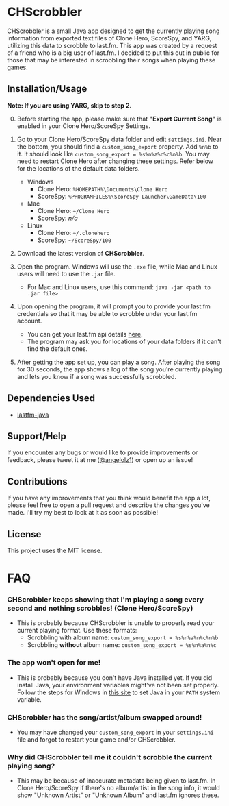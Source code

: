 # CHScrobbler
CHScrobbler is a small Java app designed to get the currently playing song information from exported text files of Clone Hero, ScoreSpy, and YARG, utilizing this data to scrobble to last.fm. 
This app was created by a request of a friend who is a big user of last.fm. I decided to put this out in public for those that may be interested in scrobbling their songs when playing these games.

## Installation/Usage

**Note: If you are using YARG, skip to step 2.**

0. Before starting the app, please make sure that **"Export Current Song"** is enabled in your Clone Hero/ScoreSpy Settings.
1. Go to your Clone Hero/ScoreSpy data folder and edit `settings.ini`. 
   Near the bottom, you should find a `custom_song_export` property. Add `%n%b` to it. It should look like `custom_song_export = %s%n%a%n%c%n%b`. 
   You may need to restart Clone Hero after changing these settings. Refer below for the locations of the default data folders.
   - Windows
     - Clone Hero: `%HOMEPATH%\Documents\Clone Hero`
     - ScoreSpy: `%PROGRAMFILES%\ScoreSpy Launcher\GameData\100`
   - Mac
     - Clone Hero: `~/Clone Hero`
     - ScoreSpy: *n/a*
   - Linux
     - Clone Hero: `~/.clonehero`
     - ScoreSpy: `~/ScoreSpy/100`

2. Download the latest version of **CHScrobbler**.
3. Open the program. Windows will use the `.exe` file, while Mac and Linux users will need to use the `.jar` file.
   - For Mac and Linux users, use this command: `java -jar <path to .jar file>`
4. Upon opening the program, it will prompt you to provide your last.fm credentials so that it may be able to scrobble under your last.fm account.
   - You can get your last.fm api details [here](https://www.last.fm/api/account/create).
   - The program may ask you for locations of your data folders if it can't find the default ones.
5. After getting the app set up, you can play a song. After playing the song for 30 seconds, the app shows a log of
   the song you're currently playing and lets you know if a song was successfully scrobbled.


## Dependencies Used
- [lastfm-java](https://github.com/jkovacs/lastfm-java)

## Support/Help
If you encounter any bugs or would like to provide improvements or feedback, please tweet it at me ([@angelolz1](https://twitter.com/angelolz1)) or open up an issue!

## Contributions
If you have any improvements that you think would benefit the app a lot, please feel free to open a pull request and describe the changes you've made. I'll try my best to look at it as soon as possible!

## License
This project uses the MIT license.

# FAQ
### CHScrobbler keeps showing that I'm playing a song every second and nothing scrobbles! (Clone Hero/ScoreSpy)
- This is probably because CHScrobbler is unable to properly read your current playing format. Use these formats:
  - Scrobbling with album name:
    `custom_song_export = %s%n%a%n%c%n%b`
  - Scrobbling **without** album name: `custom_song_export = %s%n%a%n%c`

### The app won't open for me!
- This is probably because you don't have Java installed yet. If you did install Java, your environment variables
  might've not been set properly. Follow the steps for
  Windows in [this site](https://www.geeksforgeeks.org/how-to-set-java-path-in-windows-and-linux/) to set Java in your `PATH` system variable.

### CHScrobbler has the song/artist/album swapped around!
- You may have changed your `custom_song_export` in your `settings.ini` file and forgot to restart your game and/or CHScrobbler.

### Why did CHScrobbler tell me it couldn't scrobble the current playing song?
- This may be because of inaccurate metadata being given to last.fm. 
  In Clone Hero/ScoreSpy if there's no album/artist in the song info, it would show "Unknown Artist" or "Unknown Album" and last.fm ignores these.